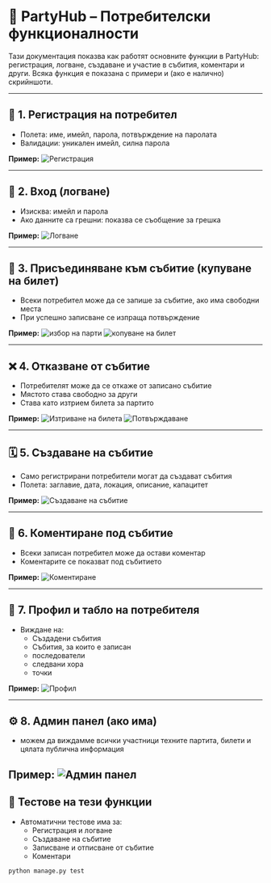 # 🎉 PartyHub – Потребителски функционалности

Тази документация показва как работят основните функции в PartyHub: регистрация, логване, създаване и участие в събития, коментари и други. Всяка функция е показана с примери и (ако е налично) скрийншоти.

---

## 🔐 1. Регистрация на потребител

- Полета: име, имейл, парола, потвърждение на паролата
- Валидации: уникален имейл, силна парола

**Пример:**
![Регистрация](./images/register.png)

---

## 🔑 2. Вход (логване)

- Изисква: имейл и парола
- Ако данните са грешни: показва се съобщение за грешка

**Пример:**
![Логване](./images/login.png)

---

## 🎫 3. Присъединяване към събитие (купуване на билет)

- Всеки потребител може да се запише за събитие, ако има свободни места
- При успешно записване се изпраща потвърждение

**Пример:**
![избор на парти](./images/party_choose.png)
![копуване на билет](./images/ticket_buy.png)

---

## ❌ 4. Отказване от събитие

- Потребителят може да се откаже от записано събитие
- Мястото става свободно за други
- Става като изтрием билета за партито

**Пример:**
![Изтриване на билета](./images/delete_ticket_s1.png)
![Потвърждаване](./images/delete_ticket_s2.png)

---

## 🗓️ 5. Създаване на събитие

- Само регистрирани потребители могат да създават събития
- Полета: заглавие, дата, локация, описание, капацитет

**Пример:**
![Създаване на събитие](./images/create_party.png)

---

## 💬 6. Коментиране под събитие

- Всеки записан потребител може да остави коментар
- Коментарите се показват под събитието

**Пример:**
![Коментиране](./images/comment.png)

---

## 👤 7. Профил и табло на потребителя

- Виждане на:
  - Създадени събития
  - Събития, за които е записан
  - последователи
  - следвани хора
  - точки

**Пример:**
![Профил](./images/profile.png)

---


## ⚙️ 8. Админ панел (ако има)

- можем да виждамме всички участници техните партита, билети и цялата публична информация

**Пример:**
![Админ панел](./images/admin.png)
---

## 🧪 Тестове на тези функции

- Автоматични тестове има за:
  - Регистрация и логване
  - Създаване на събитие
  - Записване и отписване от събитие
  - Коментари

```bash
python manage.py test
